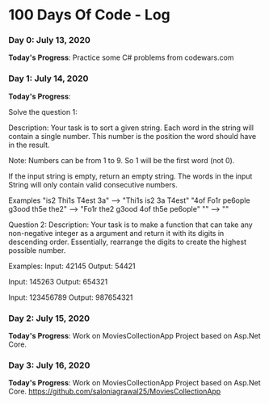# 100 Days Of Code - Log

### Day 0: July 13, 2020

**Today's Progress**: Practice some C# problems from codewars.com

### Day 1: July 14, 2020

**Today's Progress**:

Solve the question 1: 

Description:
Your task is to sort a given string. Each word in the string will contain a single number. This number is the position the word should have in the result.

Note: Numbers can be from 1 to 9. So 1 will be the first word (not 0).

If the input string is empty, return an empty string. The words in the input String will only contain valid consecutive numbers.

Examples
"is2 Thi1s T4est 3a"  -->  "Thi1s is2 3a T4est"
"4of Fo1r pe6ople g3ood th5e the2"  -->  "Fo1r the2 g3ood 4of th5e pe6ople"
""  -->  ""

Question 2:
Description:
Your task is to make a function that can take any non-negative integer as a argument and return it with its digits in descending order. Essentially, rearrange the digits to create the highest possible number.

Examples:
Input: 42145 Output: 54421

Input: 145263 Output: 654321

Input: 123456789 Output: 987654321

### Day 2: July 15, 2020

**Today's Progress**: Work on MoviesCollectionApp Project based on Asp.Net Core.

### Day 3: July 16, 2020

**Today's Progress**: Work on MoviesCollectionApp Project based on Asp.Net Core. https://github.com/saloniagrawal25/MoviesCollectionApp
